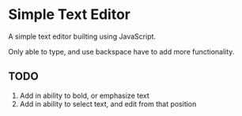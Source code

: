 # Simple Text Editor

A simple text editor builting using JavaScript.

Only able to type, and use backspace have to add more functionality.

## TODO

1. Add in ability to bold, or emphasize text
2. Add in ability to select text, and edit from that position
